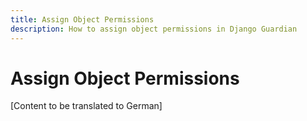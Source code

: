 ```yaml
---
title: Assign Object Permissions
description: How to assign object permissions in Django Guardian
---
```


# Assign Object Permissions

[Content to be translated to German]

<!-- This page content will be translated from the main English userguide/assign.md -->
